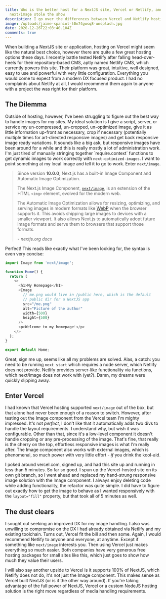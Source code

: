 ```yaml
---
title: Who is the better host for a NextJS site, Vercel or Netlify, and how
  next/image stole the show
description: I go over the differences between Vercel and Netlify hosting for a NextJS site, and why I went with Vercel.
image: /uploads/jaime-spaniol-l0n74gwsq8-unsplash.jpg
date: 2020-12-26T22:03:40.104Z
comments: true
---
```


When building a NextJS site or application, hosting on Vercel might seem like the natural best choice, however there are quite a few great hosting options these days. I recently battle tested Netlify after falling head-over-heels for their repository-based CMS, aptly named Netlify CMS, which currently powers this site. Their platform was great, intuitive, well designed, easy to use and powerful with very little configuration. Everything you would come to expect from a modern DX focused product. I had no complaints about Netlify at all, I would recommend them again to anyone with a project the was right for their platform.

## The Dilemma

Outside of hosting, however, I've been struggling to figure out the best way to handle images for my sites. My ideal solution is I give a script, server, or service my un-compressed, un-cropped, un-optimized image, give it as little information up-front as necessary, crop if necessary (potentially multiple times for art-directed responsive images) and get back responsive image ready variations. It sounds like a big ask, but responsive images have been around for a while and this is really mostly a lot of administration work. I'm just tired of manually stringing together \`require.context\` functions to get dynamic images to work correctly with `next-optimized-images`. I want to point something at my local image and tell it to go to work. Enter `next/image`.

> Since version **10.0.0**, Next.js has a built-in Image Component and Automatic Image Optimization.
>
> The Next.js Image Component, [`next/image`](https://nextjs.org/docs/api-reference/next/image), is an extension of the HTML `<img>` element, evolved for the modern web.
>
> The Automatic Image Optimization allows for resizing, optimizing, and serving images in modern formats like [WebP](https://developer.mozilla.org/en-US/docs/Web/Media/Formats/Image_types) when the browser supports it. This avoids shipping large images to devices with a smaller viewport. It also allows Next.js to automatically adopt future image formats and serve them to browsers that support those formats.
>
> _\- nextjs.org docs_

Perfect! This reads like exactly what I've been looking for, the syntax is even very concise:

```javascript
import Image from 'next/image';

function Home() {
  return (
    <>
      <h1>My Homepage</h1>
      <Image
        // me.png would live in /public here, which is the default
        // public dir for a NextJS app
        src="/me.png"
        alt="Picture of the author"
        width={500}
        height={500}
      />
      <p>Welcome to my homepage!</p>
    </>
  );
}

export default Home;
```

Great, sign me up, seems like all my problems are solved. Alas, a catch: you need to be running `next start` which requires a node server, which Netlify does not provide. Netlify provides server-like functionality via functions, which next/image does not work with (yet?). Damn, my dreams were quickly slipping away.

## Enter Vercel

I had known that Vercel hosting supported `next/image` out of the box, but that alone had never been enough of a reason to switch. However, after testing out the Image component from the Vercel team I'm mighty impressed. It's not _perfect_, I don't like that it automatically adds two divs to handle the layout requirements. I understand why, but wish it was configurable. Other than that, since it's a low-level component it doesn't handle cropping or any pre-processing of the image. That's fine, that really is the cherry on the top, effortless responsive images is what I'm really after. The Image component also works with external images, which is phenomenal, so much power with very little effort - _if_ you drink the kool-aid.

I poked around vercel.com, signed up, and had this site up and running in less than 5 minutes. So far so good. I spun up the Vercel-hosted site on its own git branch, so I went ahead and replaced my hand-strung responsive image solution with the Image component. I always enjoy deleting code while adding functionality, the refactor was quite simple. I did have to figure out exactly how to get the image to behave as I wanted responsively with the `layout="fill"` property, but that took all of 5 minutes as well.

## The dust clears

I sought out seeking an improved DX for my image handling. I also was unwilling to compromise on the DX I had already obtained via Netlify and my existing toolchain. Turns out, Vercel fit the bill and then some. Again, I would recommend Netlify to anyone and everyone, at anytime. Except if something like `next/image` interests you. Then using Vercel just makes everything so much easier. Both companies have very generous free hosting packages for small sites like this, which just goes to show how much they value their users.

I will also say another upside to Vercel is it supports 100% of NextJS, which Netlify does not do, it's not just the Image component. This makes sense as Vercel built NextJS (or is it the other way around). If you're taking advantage of the full power of NextJS, Vercel or a custom NodeJS hosting solution is the right move regardless of media handling requirements.
